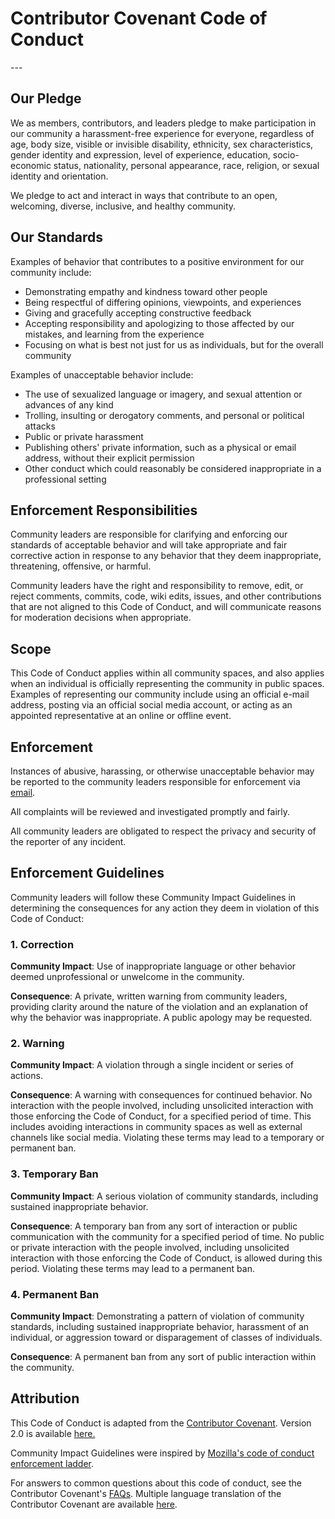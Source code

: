 <h1><strong>Contributor Covenant Code of Conduct</strong></h1>
---

## Our Pledge

We as members, contributors, and leaders pledge to make participation in our
community a harassment-free experience for everyone, regardless of age, body
size, visible or invisible disability, ethnicity, sex characteristics, gender
identity and expression, level of experience, education, socio-economic status,
nationality, personal appearance, race, religion, or sexual identity
and orientation.

We pledge to act and interact in ways that contribute to an open, welcoming,
diverse, inclusive, and healthy community.

## Our Standards

Examples of behavior that contributes to a positive environment for our
community include:

<ul>
    <li> Demonstrating empathy and kindness toward other people </li>
    <li> Being respectful of differing opinions, viewpoints, and experiences </li>
    <li> Giving and gracefully accepting constructive feedback </li>
    <li> Accepting responsibility and apologizing to those affected by our mistakes, and learning from the experience </li>
    <li> Focusing on what is best not just for us as individuals, but for the overall community </li>
</ul>

Examples of unacceptable behavior include:

<ul>
<li> The use of sexualized language or imagery, and sexual attention or advances of any kind </li>
<li> Trolling, insulting or derogatory comments, and personal or political attacks </li>
<li> Public or private harassment </li>
<li> Publishing others' private information, such as a physical or email address, without their explicit permission </li>
<li> Other conduct which could reasonably be considered inappropriate in a professional setting </li>
</ul>

## Enforcement Responsibilities

Community leaders are responsible for clarifying and enforcing our standards of
acceptable behavior and will take appropriate and fair corrective action in
response to any behavior that they deem inappropriate, threatening, offensive,
or harmful.

Community leaders have the right and responsibility to remove, edit, or reject
comments, commits, code, wiki edits, issues, and other contributions that are
not aligned to this Code of Conduct, and will communicate reasons for moderation
decisions when appropriate.

## Scope

This Code of Conduct applies within all community spaces, and also applies when
an individual is officially representing the community in public spaces.
Examples of representing our community include using an official e-mail address,
posting via an official social media account, or acting as an appointed
representative at an online or offline event.

## Enforcement

Instances of abusive, harassing, or otherwise unacceptable behavior may be
reported to the community leaders responsible for enforcement via
<a href="javascript:alert('JavaScript')" onclick="this.href=atob('bWFpbHRvOm5ld3Nob3VuZHByb2plY3QlNDBnbWFpbC5jb20/c3ViamVjdD1OZXdzSG91bmQlMjBwcm9qZWN0JTIwQ29kZSUyMG9mJTIwQ29uZHVjdCUyMGlzc3Vl'); return true">email</a>.

All complaints will be reviewed and investigated promptly and fairly.

All community leaders are obligated to respect the privacy and security of the
reporter of any incident.

## Enforcement Guidelines

Community leaders will follow these Community Impact Guidelines in determining
the consequences for any action they deem in violation of this Code of Conduct:

### 1. Correction

<strong>Community Impact</strong>: Use of inappropriate language or other behavior deemed
unprofessional or unwelcome in the community.

<strong>Consequence</strong>: A private, written warning from community leaders, providing
clarity around the nature of the violation and an explanation of why the
behavior was inappropriate. A public apology may be requested.

### 2. Warning

<strong>Community Impact</strong>: A violation through a single incident or series
of actions.

<strong>Consequence</strong>: A warning with consequences for continued behavior. No
interaction with the people involved, including unsolicited interaction with
those enforcing the Code of Conduct, for a specified period of time. This
includes avoiding interactions in community spaces as well as external channels
like social media. Violating these terms may lead to a temporary or
permanent ban.

### 3. Temporary Ban

<strong>Community Impact</strong>: A serious violation of community standards, including
sustained inappropriate behavior.

<strong>Consequence</strong>: A temporary ban from any sort of interaction or public
communication with the community for a specified period of time. No public or
private interaction with the people involved, including unsolicited interaction
with those enforcing the Code of Conduct, is allowed during this period.
Violating these terms may lead to a permanent ban.

### 4. Permanent Ban

<strong>Community Impact</strong>: Demonstrating a pattern of violation of community
standards, including sustained inappropriate behavior,  harassment of an
individual, or aggression toward or disparagement of classes of individuals.

<strong>Consequence</strong>: A permanent ban from any sort of public interaction within
the community.

## Attribution

This Code of Conduct is adapted from the <a href="https://www.contributor-covenant.org" target="_blank">Contributor Covenant</a>. Version 2.0 is available <a href="https://www.contributor-covenant.org/version/2/0/code_of_conduct.html" target="_blank">here.</a>

Community Impact Guidelines were inspired by <a href="https://github.com/mozilla/diversity" target="_blank">Mozilla's code of conduct enforcement ladder</a>.


For answers to common questions about this code of conduct, see the Contributor Covenant's <a href="https://www.contributor-covenant.org/faq" target="_blank">FAQs</a>.  Multiple language translation of the Contributor Covenant are available 
<a href="https://www.contributor-covenant.org/translations" target="_blank">here</a>.
